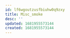 ```yaml
---
id: lf6wgoutzusfbiuhw0q9zxy
title: Misc_smoke
desc: ''
updated: 1681955573144
created: 1681955573144
---
```

